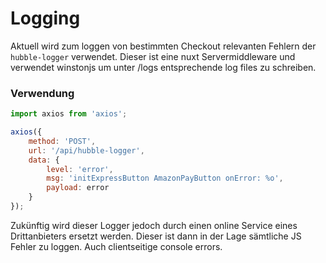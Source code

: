 # Logging

Aktuell wird zum loggen von bestimmten Checkout relevanten Fehlern der `hubble-logger` verwendet.
Dieser ist eine nuxt Servermiddleware und verwendet winstonjs um unter /logs entsprechende log files zu schreiben. 

### Verwendung

```js
import axios from 'axios';

axios({
    method: 'POST',
    url: '/api/hubble-logger',
    data: {
        level: 'error',
        msg: 'initExpressButton AmazonPayButton onError: %o',
        payload: error
    }
});
```

Zukünftig wird dieser Logger jedoch durch einen online Service eines Drittanbieters ersetzt werden. Dieser ist dann in der Lage 
sämtliche JS Fehler zu loggen. Auch clientseitige console errors. 
